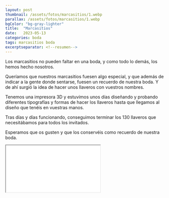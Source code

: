 ```yaml
---
layout: post
thumbnail: /assets/fotos/marcasitios/1.webp
parallax: /assets/fotos/marcasitios/1.webp
bgColor: "bg-gray-lighter"
title:  "Marcasitios"
date:   2023-05-13
categories: boda
tags: marcasitios boda
excerptseparator: <!--resumen-->
---
```


Los marcasitios no pueden faltar en una boda, y como todo lo demás, los hemos hecho nosotros.

Queríamos que nuestros marcasitios fuesen algo especial, y que además de indicar a la gente donde sentarse, fuesen un recuerdo de nuestra boda. Y de ahí surgió la idea de hacer unos llaveros con vuestros nombres.

Tenemos una impresora 3D y estuvimos unos días diseñando y probando diferentes tipografías y formas de hacer los llaveros hasta que llegamos al diseño que tenéis en vuestras manos.

Tras días y días funcionando, conseguimos terminar los 130 llaveros que necesitábamos para todos los invitados.

Esperamos que os gusten y que los conservéis como recuerdo de nuestra boda.

<div class="embed-responsive embed-responsive-16by9">
  <iframe class="embed-responsive-item" src="/assets/fotos/marcasitios/video.mp4"></iframe>
</div>